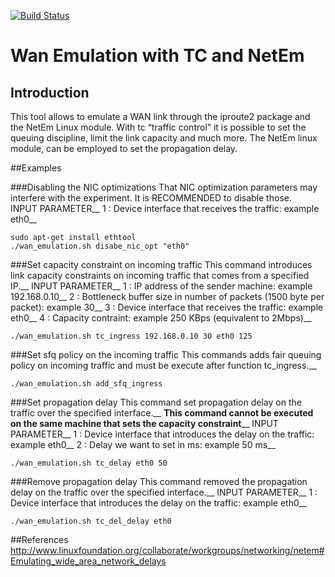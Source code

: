 [![Build Status](https://travis-ci.org/webrtc/apprtc.svg?branch=master)](https://travis-ci.org/webrtc/apprtc)

# Wan Emulation with TC and NetEm

## Introduction

This tool allows to emulate a WAN link through the iproute2 package and the NetEm
Linux module. With tc “traffic control” it is possible to set the queuing discipline,
limit the link capacity and much more. The NetEm linux module,
can be employed to set the propagation delay.

##Examples

###Disabling the NIC optimizations 
That NIC optimization parameters may interfere with the experiment. It is RECOMMENDED to disable those.<br />
INPUT PARAMETER__
1 : Device interface that receives the traffic: example eth0__

```
sudo apt-get install ethtool
./wan_emulation.sh disabe_nic_opt "eth0"
```

###Set capacity constraint on incoming traffic
This command introduces link capacity constraints on incoming traffic that comes from a specified IP.__
INPUT PARAMETER__
1 : IP address of the sender machine: example 192.168.0.10__
2 : Bottleneck buffer size in number of packets (1500 byte per packet): example 30__
3 : Device interface that receives the traffic: example eth0__
4 : Capacity contraint: example 250 KBps (equivalent to 2Mbps)__

```
./wan_emulation.sh tc_ingress 192.168.0.10 30 eth0 125
```

###Set sfq policy on the incoming traffic
This commands adds fair queuing policy on incoming traffic and must be execute after function tc_ingress.__
```
./wan_emulation.sh add_sfq_ingress
```

###Set propagation delay 
This command set propagation delay on the traffic over the specified interface.__
**This command cannot be executed on the same machine that sets the capacity constraint**__
INPUT PARAMETER__
1 : Device interface that introduces the delay on the traffic: example eth0__
2 : Delay we want to set in ms: example 50 ms__

```
./wan_emulation.sh tc_delay eth0 50
```

###Remove propagation delay 
This command removed the propagation delay on the traffic over the specified interface.__
INPUT PARAMETER__
1 : Device interface that introduces the delay on the traffic: example eth0__

```
./wan_emulation.sh tc_del_delay eth0 
```

##References
http://www.linuxfoundation.org/collaborate/workgroups/networking/netem#Emulating_wide_area_network_delays